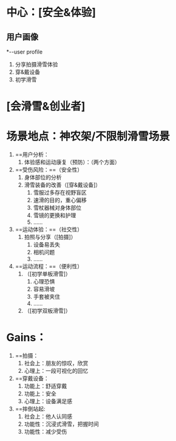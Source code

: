# 中心：[安全&体验]
## 用户画像
*--user profile

1. 分享拍摄滑雪体验
2. 穿&戴设备
3. 初学滑雪
# [会滑雪&创业者]
# 场景地点：神农架/不限制滑雪场景

1. ==用户分析：
	1. 体验感和运动康复（预防）：（两个方面）
2. ==受伤风险：==（安全性）
	1. 身体部位的分析
	2. 滑雪装备的改善（[穿&戴设备]）
		1. 雪服过多存在视野盲区
		2. 速滑的目的，重心偏移
		3. 雪杖器械对身体部位
		4. 雪镜的更换和护理
		5. ......
3. ==运动体验：==（社交性）
	1. 拍照与分享（[拍摄]）
		1. 设备易丢失
		2. 相机问题
		3. ......
4. ==运动流程：==（便利性）
	1. （[初学单板滑雪]）
		1. 心理恐惧
		2. 容易滑坡
		3. 手套被夹住
		4. ......
	2. （[初学双板滑雪]）
# Gains：

1. ==拍摄：
	1. 社会上：朋友的惊叹，欣赏
	2. 心理上：一段可视化的回忆
2. ==穿戴设备：
	1. 功能上：舒适穿戴
	2. 功能上：安全
	3. 心理上：设备满足感
3. ==摔倒站起:
	1. 社会上：他人认同感
	2. 功能性：沉浸式滑雪，把握时间
	3. 功能性：减少受伤
